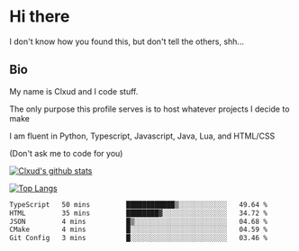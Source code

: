 

# Hi there
I don't know how you found this, but don't tell the others, shh...

## Bio
My name is Clxud and I code stuff.

The only purpose this profile serves is to host whatever projects I decide to make

I am fluent in Python, Typescript, Javascript, Java, Lua, and HTML/CSS



(Don't ask me to code for you)

[![Clxud's github stats](https://github-readme-stats.vercel.app/api?username=cloudwithax&count_private=true&theme=dark&show_icons=true)](https://github.com/anuraghazra/github-readme-stats) 

[![Top Langs](https://github-readme-stats.vercel.app/api/top-langs/?username=cloudwithax&theme=dark)](https://github.com/anuraghazra/github-readme-stats)

<!--START_SECTION:waka-->

```txt
TypeScript   50 mins         ████████████▒░░░░░░░░░░░░   49.64 %
HTML         35 mins         ████████▓░░░░░░░░░░░░░░░░   34.72 %
JSON         4 mins          █▒░░░░░░░░░░░░░░░░░░░░░░░   04.68 %
CMake        4 mins          █░░░░░░░░░░░░░░░░░░░░░░░░   04.59 %
Git Config   3 mins          █░░░░░░░░░░░░░░░░░░░░░░░░   03.46 %
```

<!--END_SECTION:waka-->







